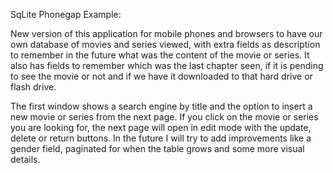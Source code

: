 SqLite Phonegap Example:

New version of this application for mobile phones and browsers to have our own database of movies and series viewed, with extra fields as description to remember in the future what was the content of the movie or series. It also has fields to remember which was the last chapter seen, if it is pending to see the movie or not and if we have it downloaded to that hard drive or flash drive.

The first window shows a search engine by title and the option to insert a new movie or series from the next page.
If you click on the movie or series you are looking for, the next page will open in edit mode with the update, delete or return buttons.
In the future I will try to add improvements like a gender field, paginated for when the table grows and some more visual details.
